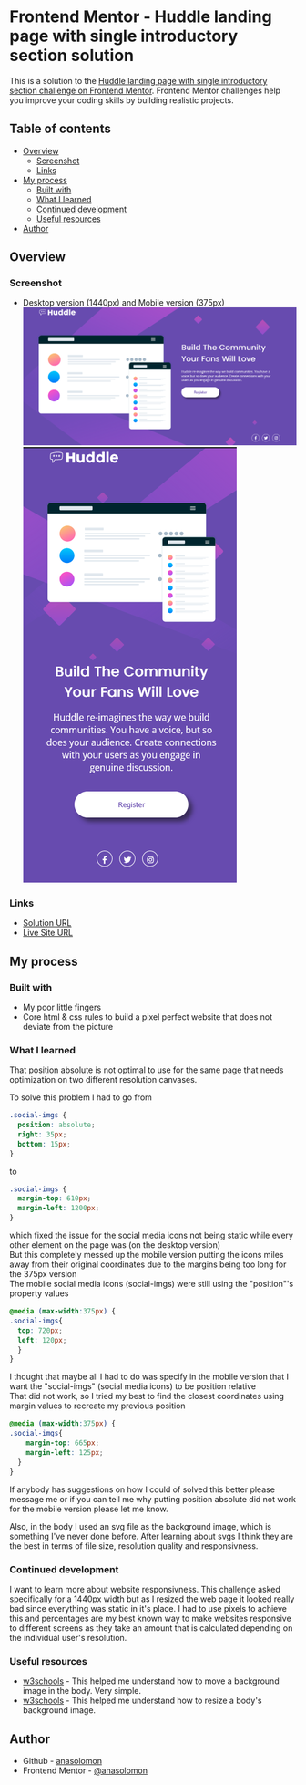 # Frontend Mentor - Huddle landing page with single introductory section solution

This is a solution to the [Huddle landing page with single introductory section challenge on Frontend Mentor](https://www.frontendmentor.io/challenges/huddle-landing-page-with-a-single-introductory-section-B_2Wvxgi0). Frontend Mentor challenges help you improve your coding skills by building realistic projects. 

## Table of contents

- [Overview](#overview)
  - [Screenshot](#screenshot)
  - [Links](#links)
- [My process](#my-process)
  - [Built with](#built-with)
  - [What I learned](#what-i-learned)
  - [Continued development](#continued-development)
  - [Useful resources](#useful-resources)
- [Author](#author)


## Overview

### Screenshot
- Desktop version (1440px) and Mobile version (375px)
![](img/desktop_finished.png)
![](img/mobile_finished.png)

### Links

- [Solution URL](https://github.com/anasolomon/hubble)
- [Live Site URL](https://anasolomon.github.io/hubble/)

## My process

### Built with

- My poor little fingers
- Core html & css rules to build a pixel perfect website that does not deviate from the picture


### What I learned

That position absolute is not optimal to use for the same page that needs optimization on two different resolution canvases.

To solve this problem I had to go from

```css
.social-imgs {
  position: absolute;
  right: 35px;
  bottom: 15px;
}
```
to
```css
.social-imgs {
  margin-top: 610px;
  margin-left: 1200px;
}
```
which fixed the issue for the social media icons not being static while every other element on the page was (on the desktop version)  
But this completely messed up the mobile version putting the icons miles away from their original coordinates due to the margins being too long for the 375px version  
The mobile social media icons (social-imgs) were still using the "position"'s property values
```css
@media (max-width:375px) {
.social-imgs{
  top: 720px;
  left: 120px;
  }
}
```
I thought that maybe all I had to do was specify in the mobile version that I want the "social-imgs" (social media icons) to be position relative  
That did not work, so I tried my best to find the closest coordinates using margin values to recreate my previous position
```css
@media (max-width:375px) {
.social-imgs{ 
    margin-top: 665px;
    margin-left: 125px;
  }
}
```
If anybody has suggestions on how I could of solved this better please message me or if you can tell me why putting position absolute did not work for the mobile version please let me know.

Also, in the body I used an svg file as the background image, which is something I've never done before. After learning about svgs I think they are the best in terms of file size, resolution quality and responsivness.


### Continued development

I want to learn more about website responsivness. This challenge asked specifically for a 1440px width but as I resized the web page it looked really bad since everything was static in it's place. I had to use pixels to achieve this and percentages are my best known way to make websites responsive to different screens as they take an amount that is calculated depending on the individual user's resolution.

### Useful resources

- [w3schools](https://www.w3schools.com/cssref/pr_background-position.php) - This helped me understand how to move a background image in the body. Very simple.
- [w3schools](https://www.w3schools.com/cssref/tryit.php?filename=trycss3_background-size) - This helped me understand how to resize a body's background image.

## Author

- Github - [anasolomon](https://github.com/anasolomon)
- Frontend Mentor - [@anasolomon](https://www.frontendmentor.io/profile/anasolomon)

